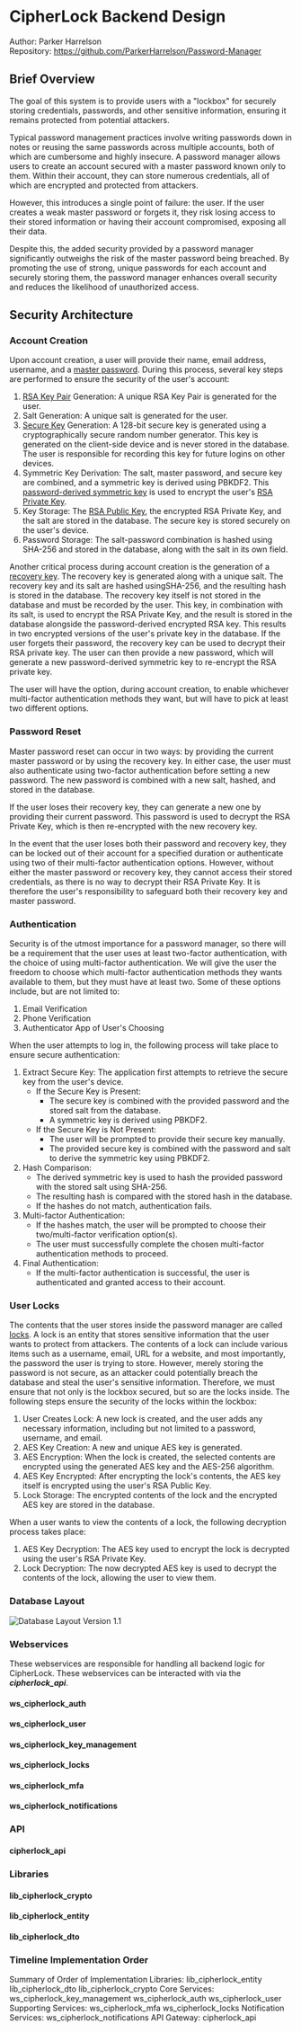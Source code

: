 # CipherLock Backend Design

Author: Parker Harrelson  
Repository: https://github.com/ParkerHarrelson/Password-Manager

## Brief Overview

The goal of this system is to provide users with a "lockbox" for securely storing credentials, passwords, and other sensitive information, ensuring it remains protected from potential attackers.

Typical password management practices involve writing passwords down in notes or reusing the same passwords across multiple accounts, both of which are cumbersome and highly insecure. A password manager allows users to create an account secured with a master password known only to them. Within their account, they can store numerous credentials, all of which are encrypted and protected from attackers.

However, this introduces a single point of failure: the user. If the user creates a weak master password or forgets it, they risk losing access to their stored information or having their account compromised, exposing all their data.

Despite this, the added security provided by a password manager significantly outweighs the risk of the master password being breached. By promoting the use of strong, unique passwords for each account and securely storing them, the password manager enhances overall security and reduces the likelihood of unauthorized access.

## Security Architecture


### Account Creation

Upon account creation, a user will provide their name, email address, username, and a [master password](definitions.md#master-password). During this process, several key steps are performed to ensure the security of the user's account:

1. [RSA Key Pair](definitions.md#rsa-key-pair) Generation: A unique RSA Key Pair is generated for the user.
2. Salt Generation: A unique salt is generated for the user.
3. [Secure Key](definitions.md#secure-key) Generation: A 128-bit secure key is generated using a cryptographically secure random number generator. This key is generated on the client-side device and is never stored in the database. The user is responsible for recording this key for future logins on other devices.
4. Symmetric Key Derivation: The salt, master password, and secure key are combined, and a symmetric key is derived using PBKDF2. This [password-derived symmetric key](definitions.md#password-derived-symmetric-key) is used to encrypt the user's [RSA Private Key](definitions.md#rsa-private-key).
5. Key Storage: The [RSA Public Key](definitions.md#rsa-public-key), the encrypted RSA Private Key, and the salt are stored in the database. The secure key is stored securely on the user's device.
6. Password Storage: The salt-password combination is hashed using SHA-256 and stored in the database, along with the salt in its own field.

Another critical process during account creation is the generation of a [recovery key](definitions.md#recovery-key). The recovery key is generated along with a unique salt. The recovery key and its salt are hashed usingSHA-256, and the resulting hash is stored in the database. The recovery key itself is not stored in the database and must be recorded by the user. This key, in combination with its salt, is used to encrypt the RSA Private Key, and the result is stored in the database alongside the password-derived encrypted RSA key. This results in two encrypted versions of the user's private key in the database. If the user forgets their password, the recovery key can be used to decrypt their RSA private key. The user can then provide a new password, which will generate a new password-derived symmetric key to re-encrypt the RSA private key.

The user will have the option, during account creation, to enable whichever multi-factor authentication methods they want, but will have to pick at least two different options.

### Password Reset

Master password reset can occur in two ways: by providing the current master password or by using the recovery key. In either case, the user must also authenticate using two-factor authentication before setting a new password. The new password is combined with a new salt, hashed, and stored in the database.

If the user loses their recovery key, they can generate a new one by providing their current password. This password is used to decrypt the RSA Private Key, which is then re-encrypted with the new recovery key.

In the event that the user loses both their password and recovery key, they can be locked out of their account for a specified duration or authenticate using two of their multi-factor authentication options. However, without either the master password or recovery key, they cannot access their stored credentials, as there is no way to decrypt their RSA Private Key. It is therefore the user's responsibility to safeguard both their recovery key and master password.

### Authentication

Security is of the utmost importance for a password manager, so there will be a requirement that the user uses at least two-factor authentication, with the choice of using multi-factor authentication. We will give the user the freedom to choose which multi-factor authentication methods they wants available to them, but they must have at least two. Some of these options include, but are not limited to:

1. Email Verification
2. Phone Verification
4. Authenticator App of User's Choosing

When the user attempts to log in, the following process will take place to ensure secure authentication:

1. Extract Secure Key: The application first attempts to retrieve the secure key from the user's device.
    * If the Secure Key is Present:
        * The secure key is combined with the provided password and the stored salt from the database.
        * A symmetric key is derived using PBKDF2.
    * If the Secure Key is Not Present:
        * The user will be prompted to provide their secure key manually.
        * The provided secure key is combined with the password and salt to derive the symmetric key using PBKDF2.
2. Hash Comparison:
    * The derived symmetric key is used to hash the provided password with the stored salt using SHA-256.
    * The resulting hash is compared with the stored hash in the database.
    * If the hashes do not match, authentication fails.
3. Multi-factor Authentication:
    * If the hashes match, the user will be prompted to choose their two/multi-factor verification option(s).
    * The user must successfully complete the chosen multi-factor authentication methods to proceed.
4. Final Authentication:
    * If the multi-factor authentication is successful, the user is authenticated and granted access to their account.

### User Locks

The contents that the user stores inside the password manager are called [locks](definitions.md#lock). A lock is an entity that stores sensitive information that the user wants to protect from attackers. The contents of a lock can include various items such as a username, email, URL for a website, and most importantly, the password the user is trying to store. However, merely storing the password is not secure, as an attacker could potentially breach the database and steal the user's sensitive information. Therefore, we must ensure that not only is the lockbox secured, but so are the locks inside. The following steps ensure the security of the locks within the lockbox:

1. User Creates Lock: A new lock is created, and the user adds any necessary information, including but not limited to a password, username, and email.
2. AES Key Creation: A new and unique AES key is generated.
3. AES Encryption: When the lock is created, the selected contents are encrypted using the generated AES key and the AES-256 algorithm.
4. AES Key Encrypted: After encrypting the lock's contents, the AES key itself is encrypted using the user's RSA Public Key.
5. Lock Storage: The encrypted contents of the lock and the encrypted AES key are stored in the database.

When a user wants to view the contents of a lock, the following decryption process takes place:

1. AES Key Decryption: The AES key used to encrypt the lock is decrypted using the user's RSA Private Key.
2. Lock Decryption: The now decrypted AES key is used to decrypt the contents of the lock, allowing the user to view them.

### Database Layout

![Database Layout Version 1.1](../database/CipherLock%20Database%20ERR%20Design%201.1.png)

### Webservices

These webservices are responsible for handling all backend logic for CipherLock. These webservices can be interacted with via the ***cipherlock_api***.

#### ws_cipherlock_auth

#### ws_cipherlock_user

#### ws_cipherlock_key_management

#### ws_cipherlock_locks

#### ws_cipherlock_mfa

#### ws_cipherlock_notifications

### API

#### cipherlock_api

### Libraries

#### lib_cipherlock_crypto

#### lib_cipherlock_entity

#### lib_cipherlock_dto

### Timeline Implementation Order

Summary of Order of Implementation
Libraries:
lib_cipherlock_entity
lib_cipherlock_dto
lib_cipherlock_crypto
Core Services:
ws_cipherlock_key_management
ws_cipherlock_auth
ws_cipherlock_user
Supporting Services:
ws_cipherlock_mfa
ws_cipherlock_locks
Notification Services:
ws_cipherlock_notifications
API Gateway:
cipherlock_api
